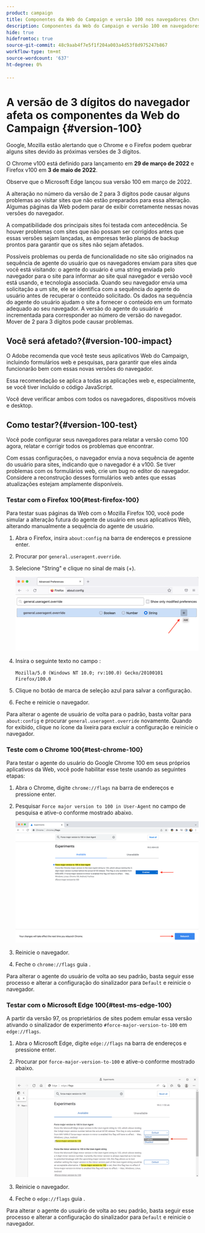 ```yaml
---
product: campaign
title: Componentes da Web do Campaign e versão 100 nos navegadores Chrome Firefox e Edge
description: Componentes da Web do Campaign e versão 100 em navegadores Chrome, Firefox e Edge
hide: true
hidefromtoc: true
source-git-commit: 48c9aab4f7e5f1f204a003a4d53f8d975247b867
workflow-type: tm+mt
source-wordcount: '637'
ht-degree: 0%

---
```


# A versão de 3 dígitos do navegador afeta os componentes da Web do Campaign {#version-100}

Google, Mozilla estão alertando que o Chrome e o Firefox podem quebrar alguns sites devido às próximas versões de 3 dígitos.

O Chrome v100 está definido para lançamento em **29 de março de 2022** e Firefox v100 em **3 de maio de 2022**.

Observe que o Microsoft Edge lançou sua versão 100 em março de 2022.

A alteração no número da versão de 2 para 3 dígitos pode causar alguns problemas ao visitar sites que não estão preparados para essa alteração. Algumas páginas da Web podem parar de exibir corretamente nessas novas versões do navegador.

A compatibilidade dos principais sites foi testada com antecedência. Se houver problemas com sites que não possam ser corrigidos antes que essas versões sejam lançadas, as empresas terão planos de backup prontos para garantir que os sites não sejam afetados.

Possíveis problemas ou perda de funcionalidade no site são originados na sequência de agente do usuário que os navegadores enviam para sites que você está visitando: o agente do usuário é uma string enviada pelo navegador para o site para informar ao site qual navegador e versão você está usando, e tecnologia associada. Quando seu navegador envia uma solicitação a um site, ele se identifica com a sequência do agente do usuário antes de recuperar o conteúdo solicitado. Os dados na sequência do agente do usuário ajudam o site a fornecer o conteúdo em um formato adequado ao seu navegador. A versão do agente do usuário é incrementada para corresponder ao número de versão do navegador. Mover de 2 para 3 dígitos pode causar problemas.

## Você será afetado?{#version-100-impact}

O Adobe recomenda que você teste seus aplicativos Web do Campaign, incluindo formulários web e pesquisas, para garantir que eles ainda funcionarão bem com essas novas versões do navegador.

Essa recomendação se aplica a todas as aplicações web e, especialmente, se você tiver incluído o código JavaScript.

Você deve verificar ambos com todos os navegadores, dispositivos móveis e desktop.

## Como testar?{#version-100-test}

Você pode configurar seus navegadores para relatar a versão como 100 agora, relatar e corrigir todos os problemas que encontrar.

Com essas configurações, o navegador envia a nova sequência de agente do usuário para sites, indicando que o navegador é a v100. Se tiver problemas com os formulários web, crie um bug no editor do navegador. Considere a reconstrução desses formulários web antes que essas atualizações estejam amplamente disponíveis.

### Testar com o Firefox 100{#test-firefox-100}

Para testar suas páginas da Web com o Mozilla Firefox 100, você pode simular a alteração futura do agente de usuário em seus aplicativos Web, alterando manualmente a sequência do agente de usuário.

1. Abra o Firefox, insira `about:config` na barra de endereços e pressione enter.
1. Procurar por `general.useragent.override`.
1. Selecione &quot;String&quot; e clique no sinal de mais (+).

   ![](assets/force-user-agent-firefox.png)

1. Insira o seguinte texto no campo :

   ```
   Mozilla/5.0 (Windows NT 10.0; rv:100.0) Gecko/20100101 Firefox/100.0
   ```

1. Clique no botão de marca de seleção azul para salvar a configuração.
1. Feche e reinicie o navegador.

Para alterar o agente de usuário de volta para o padrão, basta voltar para `about:config` e procurar `general.useragent.override` novamente.  Quando for exibido, clique no ícone da lixeira para excluir a configuração e reinicie o navegador.

### Teste com o Chrome 100{#test-chrome-100}

Para testar o agente do usuário do Google Chrome 100 em seus próprios aplicativos da Web, você pode habilitar esse teste usando as seguintes etapas:

1. Abra o Chrome, digite `chrome://flags` na barra de endereços e pressione enter.
1. Pesquisar `Force major version to 100 in User-Agent` no campo de pesquisa e ative-o conforme mostrado abaixo.

   ![](assets/force-user-agent-chrome.png)

1. Reinicie o navegador.
1. Feche o `chrome://flags` guia .

Para alterar o agente do usuário de volta ao seu padrão, basta seguir esse processo e alterar a configuração do sinalizador para `Default` e reinicie o navegador.


### Testar com o Microsoft Edge 100{#test-ms-edge-100}

A partir da versão 97, os proprietários de sites podem emular essa versão ativando o sinalizador de experimento  `#force-major-version-to-100` em `edge://flags`.

1. Abra o Microsoft Edge, digite `edge://flags` na barra de endereços e pressione enter.
1. Procurar por `force-major-version-to-100` e ative-o conforme mostrado abaixo.

   ![](assets/force-user-agent-edge.png)

1. Reinicie o navegador.
1. Feche o `edge://flags` guia .

Para alterar o agente do usuário de volta ao seu padrão, basta seguir esse processo e alterar a configuração do sinalizador para `Default` e reinicie o navegador.
